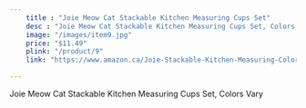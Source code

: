 ```yaml
---
    title : "Joie Meow Cat Stackable Kitchen Measuring Cups Set"
    desc : "Joie Meow Cat Stackable Kitchen Measuring Cups Set, Colors Vary"
    image: "/images/item9.jpg"
    price: "$11.49"
    plink: "/product/9"
    link: "https://www.amazon.ca/Joie-Stackable-Kitchen-Measuring-Colors/dp/B01ES9RP06/ref=sr_1_18?gclid=Cj0KCQjwr4eYBhDrARIsANPywCiZk3UKPM6p3wy3o0QGdMRNIZjc-IZhscUmgLlB6iFkoLaRyRiFW8gaArFiEALw_wcB&hvadid=596079514466&hvdev=c&hvlocphy=9001314&hvnetw=g&hvqmt=e&hvrand=14636581063635512960&hvtargid=kwd-301827503455&hydadcr=21260_13355336&keywords=cool%2Bcooking%2Bgadgets&qid=1661196548&sr=8-18&th=1"

---
```


Joie Meow Cat Stackable Kitchen Measuring Cups Set, Colors Vary
